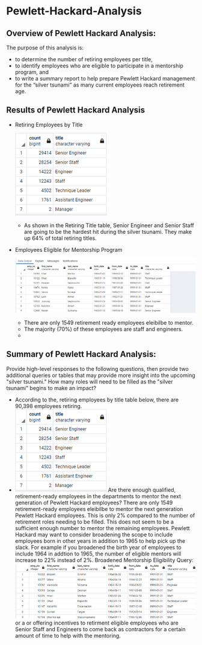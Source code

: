 # Pewlett-Hackard-Analysis

## Overview of Pewlett Hackard Analysis: 
The purpose of this analysis is:
- to determine the number of retiring employees per title, 
- to identify employees who are eligible to participate in a mentorship program, and
- to write a summary report to help prepare Pewlett Hackard management for the “silver tsunami” as many current employees reach retirement age.

## Results of Pewlett Hackard Analysis
- Retiring Employees by Title
  
  ![Retiring_Titles](Screenshots/Retiring_Titles.PNG)
  - As shown in the Retiring Title table, Senior Engineer and Senior Staff are going to be the hardest hit during the silver tsunami.  They make up 64% of total retiring titles.


- Employees Eligible for Mentorship Program
  
  ![Mentorship_Eligibility](Screenshots/Mentorship_Eligibility.PNG)
  - There are only 1549 retirement ready employees eleibilbe to mentor.  
  - The majority (70%) of these employees are staff and engineers.
  -

## Summary of Pewlett Hackard Analysis: 
Provide high-level responses to the following questions, then provide two additional queries or tables that may provide more insight into the upcoming "silver tsunami."
How many roles will need to be filled as the "silver tsunami" begins to make an impact?
- According to the, retiring employees by title table below, there are 90,398 employees retiring.
- ![Retiring_Titles](Screenshots/Retiring_Titles.PNG)
Are there enough qualified, retirement-ready employees in the departments to mentor the next generation of Pewlett Hackard employees?
There are only 1549 retirement-ready employees eleibilbe to mentor the next generation Pewlett Hackard employees.  This is only 2% compared to the number of retirement roles needing to be filled.  This does not seem to be a sufficient enough number to mentor the remaining employees. Pewlett Hackard may want to consider broadening the scope to include employees born in other years in addition to 1965 to help pick up the slack.  For example if you broadened the birth year of employees to include 1964 in addtion to 
1965, the number of eligible mentors will increase to 22% instead of 2%.
Broadened Mentorship Eligibility Query:
![Broadened_Mentorship_Eligibility](Screenshots/Broadened_Mentorship_Eligibility.PNG)
or a  or offering incentives to retirment eligible employees who are Senior Staff and Engineers to come back as contractors for a certain amount of time to help with the mentoring.
